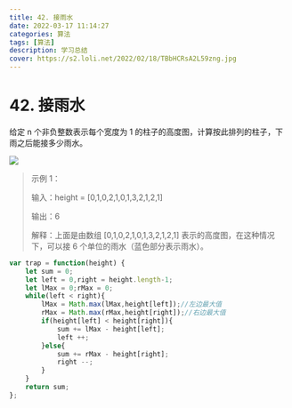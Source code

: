 ```yaml
---
title: 42. 接雨水
date: 2022-03-17 11:14:27
categories: 算法
tags: [算法]
description: 学习总结
cover: https://s2.loli.net/2022/02/18/TBbHCRsA2L59zng.jpg
---
```

# 42. 接雨水
给定 n 个非负整数表示每个宽度为 1 的柱子的高度图，计算按此排列的柱子，下雨之后能接多少雨水。

![](https://assets.leetcode-cn.com/aliyun-lc-upload/uploads/2018/10/22/rainwatertrap.png)
> 示例 1：
> 
> 输入：height = [0,1,0,2,1,0,1,3,2,1,2,1]
> 
> 输出：6
> 
> 解释：上面是由数组 [0,1,0,2,1,0,1,3,2,1,2,1] 表示的高度图，在这种情况下，可以接 6 个单位的雨水（蓝色部分表示雨水）。

```js
var trap = function(height) {
    let sum = 0;
    let left = 0,right = height.length-1;
    let lMax = 0;rMax = 0;
    while(left < right){
        lMax = Math.max(lMax,height[left]);//左边最大值
        rMax = Math.max(rMax,height[right]);//右边最大值
        if(height[left] < height[right]){
            sum += lMax - height[left];
            left ++;
        }else{
            sum += rMax - height[right];
            right --;
        }
    }
    return sum;
};
```

